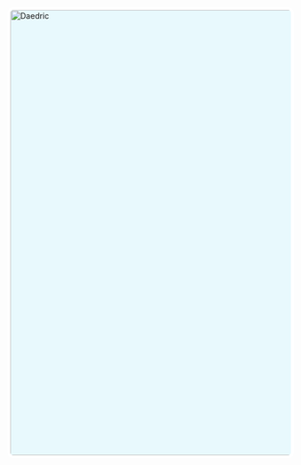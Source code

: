 <img src="https://64.media.tumblr.com/d98717fb716305e5429fd08970d22102/tumblr_o70rngIrvZ1uief8ao1_1280.pnj" alt="Daedric" style="width:50rem; background-color: #E8F9FD; border-radius: 10px; border: 5px white solid;
"/>
